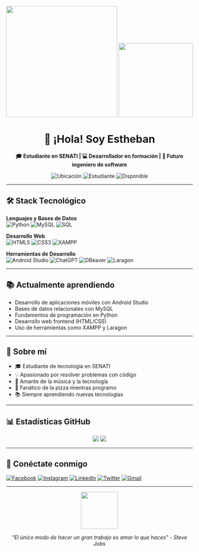 <div align="center">
  <img src="https://media.giphy.com/media/qgQUggAC3Pfv687qPC/giphy.gif" width="300px"/>
  
  <img src="https://media.giphy.com/media/v1.Y2lkPTc5MGI3NjExcWJkY2J1bW5tY2R6dGJ3eW5xY3B5Z3V4Z2xqZzZ0bGZ6eHZqciZlcD12MV9pbnRlcm5hbF9naWZfYnlfaWQmY3Q9Zw/ZVik7pBtuR3rO/giphy.gif" width="200px"/>

  # 👋 ¡Hola! Soy Estheban
  
  **🎓 Estudiante en SENATI | 💻 Desarrollador en formación | 🚀 Futuro ingeniero de software**
  
  ![Ubicación](https://img.shields.io/badge/Perú-FF0000?style=flat&logo=google-maps&logoColor=white)
  ![Estudiante](https://img.shields.io/badge/SENATI-0077B5?style=flat&logo=google-scholar&logoColor=white)
  ![Disponible](https://img.shields.io/badge/Disponible%20para%20proyectos-6cc644?style=flat&logo=probot&logoColor=white)
</div>

---

## 🛠 Stack Tecnológico

**Lenguajes y Bases de Datos**  
![Python](https://img.shields.io/badge/Python-3776AB?style=for-the-badge&logo=python&logoColor=white)
![MySQL](https://img.shields.io/badge/MySQL-4479A1?style=for-the-badge&logo=mysql&logoColor=white)
![SQL](https://img.shields.io/badge/SQL-003B57?style=for-the-badge&logo=amazon-dynamodb&logoColor=white)

**Desarrollo Web**  
![HTML5](https://img.shields.io/badge/HTML5-E34F26?style=for-the-badge&logo=html5&logoColor=white)
![CSS3](https://img.shields.io/badge/CSS3-1572B6?style=for-the-badge&logo=css3&logoColor=white)
![XAMPP](https://img.shields.io/badge/XAMPP-FB7A24?style=for-the-badge&logo=xampp&logoColor=white)

**Herramientas de Desarrollo**  
![Android Studio](https://img.shields.io/badge/Android_Studio-3DDC84?style=for-the-badge&logo=android-studio&logoColor=white)
![ChatGPT](https://img.shields.io/badge/ChatGPT-412991?style=for-the-badge&logo=openai&logoColor=white)
![DBeaver](https://img.shields.io/badge/DBeaver-372923?style=for-the-badge&logo=dbeaver&logoColor=white)
![Laragon](https://img.shields.io/badge/Laragon-0C83E8?style=for-the-badge)

---

## 📚 Actualmente aprendiendo
- Desarrollo de aplicaciones móviles con Android Studio
- Bases de datos relacionales con MySQL
- Fundamentos de programación en Python
- Desarrollo web frontend (HTML/CSS)
- Uso de herramientas como XAMPP y Laragon

---

## 🌟 Sobre mí
- 🎓 Estudiante de tecnología en SENATI
- 💡 Apasionado por resolver problemas con código
- 🎵 Amante de la música y la tecnología
- 🍕 Fanático de la pizza mientras programo
- 📚 Siempre aprendiendo nuevas tecnologías

---

## 📊 Estadísticas GitHub

<div align="center">
  <img src="https://github-readme-stats.vercel.app/api?username=TuUsuario&show_icons=true&theme=radical" />
  <img src="https://github-readme-stats.vercel.app/api/top-langs/?username=TuUsuario&layout=compact&theme=radical" />
</div>

---

## 📱 Conéctate conmigo

[![Facebook](https://img.shields.io/badge/Facebook-1877F2?style=for-the-badge&logo=facebook&logoColor=white)](tu-enlace-facebook)
[![Instagram](https://img.shields.io/badge/Instagram-E4405F?style=for-the-badge&logo=instagram&logoColor=white)](tu-enlace-instagram)
[![LinkedIn](https://img.shields.io/badge/LinkedIn-0077B5?style=for-the-badge&logo=linkedin&logoColor=white)](tu-enlace-linkedin)
[![Twitter](https://img.shields.io/badge/Twitter-1DA1F2?style=for-the-badge&logo=twitter&logoColor=white)](tu-enlace-twitter)
[![Gmail](https://img.shields.io/badge/Gmail-D14836?style=for-the-badge&logo=gmail&logoColor=white)](mailto:tu-email@gmail.com)

---

<div align="center">
  <img src="https://media.giphy.com/media/LMcB8XospGZO8UQq87/giphy.gif" width="100px">
  <p><em>"El único modo de hacer un gran trabajo es amar lo que haces" - Steve Jobs</em></p>
</div>
